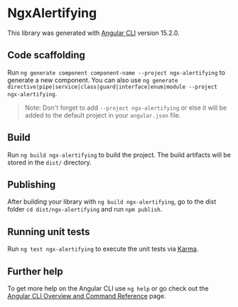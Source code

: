 # NgxAlertifying

This library was generated with [Angular CLI](https://github.com/angular/angular-cli) version 15.2.0.

## Code scaffolding

Run `ng generate component component-name --project ngx-alertifying` to generate a new component. You can also use `ng generate directive|pipe|service|class|guard|interface|enum|module --project ngx-alertifying`.
> Note: Don't forget to add `--project ngx-alertifying` or else it will be added to the default project in your `angular.json` file. 

## Build

Run `ng build ngx-alertifying` to build the project. The build artifacts will be stored in the `dist/` directory.

## Publishing

After building your library with `ng build ngx-alertifying`, go to the dist folder `cd dist/ngx-alertifying` and run `npm publish`.

## Running unit tests

Run `ng test ngx-alertifying` to execute the unit tests via [Karma](https://karma-runner.github.io).

## Further help

To get more help on the Angular CLI use `ng help` or go check out the [Angular CLI Overview and Command Reference](https://angular.io/cli) page.
